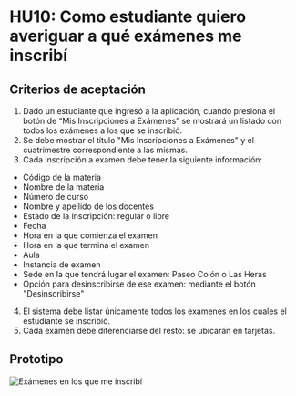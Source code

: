# HU10: Como estudiante quiero averiguar a qué exámenes me inscribí

## Criterios de aceptación
1. Dado un estudiante que ingresó a la aplicación, cuando presiona el botón de “Mis Inscripciones a Exámenes” se mostrará un listado con todos los exámenes a los que se inscribió.
2. Se debe mostrar el título "Mis Inscripciones a Exámenes" y el cuatrimestre correspondiente a las mismas.
3. Cada inscripción a examen debe tener la siguiente información: 
+ Código de la materia
+ Nombre de la materia
+ Número de curso 
+ Nombre y apellido de los docentes
+ Estado de la inscripción: regular o libre
+ Fecha
+ Hora en la que comienza el examen
+ Hora en la que termina el examen
+ Aula 
+ Instancia de examen
+ Sede en la que tendrá lugar el examen: Paseo Colón o Las Heras
+ Opción para desinscribirse de ese examen: mediante el botón "Desinscribirse"
4. El sistema debe listar únicamente todos los exámenes en los cuales el estudiante se inscribió.
5. Cada examen debe diferenciarse del resto: se ubicarán en tarjetas.
	

## Prototipo

![Exámenes en los que me inscribí](./prototipos/mis_inscripciones_examen.png)
